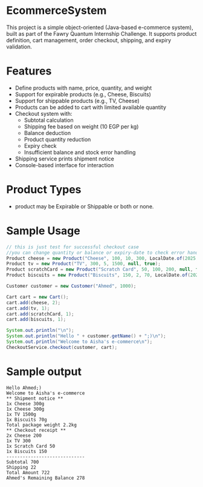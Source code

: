 # EcommerceSystem

This project is a simple object-oriented (Java-based e-commerce system), built as part of the Fawry Quantum Internship Challenge. It supports product definition, cart management, order checkout, shipping, and expiry validation.

# Features

- Define products with name, price, quantity, and weight
- Support for expirable products (e.g., Cheese, Biscuits)
- Support for shippable products (e.g., TV, Cheese)
- Products can be added to cart with limited available quantity
- Checkout system with:
    - Subtotal calculation
    - Shipping fee based on weight (10 EGP per kg)
    - Balance deduction
    - Product quantity reduction
    - Expiry check
    - Insufficient balance and stock error handling
- Shipping service prints shipment notice
- Console-based interface for interaction

# Product Types
- product may be Expirable or Shippable or both or none.

# Sample Usage

```java
// this is just test for successful checkout case
//you can change quantity or balance or expiry-date to check error handling
Product cheese = new Product("Cheese", 100, 10, 300, LocalDate.of(2025, 7, 17), true);
Product tv = new Product("TV", 300, 5, 1500, null, true);
Product scratchCard = new Product("Scratch Card", 50, 100, 200, null, false);
Product biscuits = new Product("Biscuits", 150, 2, 70, LocalDate.of(2025, 7, 5), true);

Customer customer = new Customer("Ahmed", 1000);

Cart cart = new Cart();
cart.add(cheese, 2);
cart.add(tv, 1);
cart.add(scratchCard, 1);
cart.add(biscuits, 1);

System.out.println("\n");
System.out.println("Hello " + customer.getName() + ";)\n");
System.out.println("Welcome to Aisha's e-commerce\n");
CheckoutService.checkout(customer, cart);

```
# Sample output

    Hello Ahmed;)
    Welcome to Aisha's e-commerce
    ** Shipment notice **
    1x Cheese 300g
    1x Cheese 300g
    1x TV 1500g
    1x Biscuits 70g
    Total package weight 2.2kg
    ** Checkout receipt **
    2x Cheese 200
    1x TV 300
    1x Scratch Card 50
    1x Biscuits 150
    -----------------------------
    Subtotal 700
    Shipping 22
    Total Amount 722
    Ahmed's Remaining Balance 278
